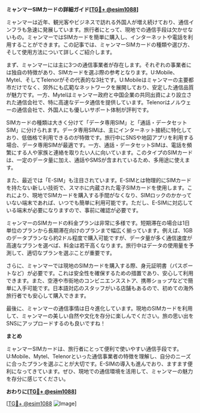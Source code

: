 **ミャンマーSIMカードの詳細ガイド[[TG💪+ @esim1088](https://t.me/s/esim1088)]**

ミャンマーは近年、観光客やビジネスで訪れる外国人が増え続けており、通信インフラも急速に発展しています。旅行者にとって、現地での通信手段は欠かせないもの。ミャンマーではSIMカードを簡単に購入し、インターネットや電話を利用することができます。この記事では、ミャンマーSIMカードの種類や選び方、そして使用方法について詳しくご紹介します。

まず、ミャンマーには主に3つの通信事業者が存在します。それぞれの事業者には独自の特徴があり、SIMカードを選ぶ際の参考となります。U:Mobile、Mytel、そしてTelenorがその代表的な3社です。U:Mobileはミャンマーの主要都市だけでなく、郊外にも広範なネットワークを展開しており、安定した通信品質が魅力です。一方、Mytelはミャンマー政府と中国企業の共同出資により設立された通信会社で、特に高速なデータ通信を提供しています。Telenorはノルウェーの通信会社で、外国人にも優しいサポート体制が評判です。

SIMカードの種類は大きく分けて「データ専用SIM」と「通話・データセットSIM」に分けられます。データ専用SIMは、主にインターネット接続に特化しており、低価格で利用できるのが特徴です。旅行中にSNSや地図アプリを利用する場合、データ専用SIMが最適です。一方、通話・データセットSIMは、電話を頻繁にする人や家族と連絡を取りたい人に向いています。このタイプのSIMカードは、一定のデータ量に加え、通話やSMSが含まれているため、多用途に使えます。

また、最近では「E-SIM」も注目されています。E-SIMとは物理的にSIMカードを持たない新しい技術で、スマホに内蔵された電子SIMカードを使用します。これにより、現地でSIMカードを購入する手間がなくなり、SIMロックのかかっていない端末であれば、いつでも簡単に利用可能です。ただし、E-SIMに対応している端末が必要になりますので、事前に確認が必要です。

ミャンマーのSIMカードの料金プランは非常に多様です。短期滞在の場合は1日単位のプランから長期滞在向けのプランまで幅広く揃っています。例えば、1GBのデータプランなら約2ドル程度で購入可能ですが、データ量が多く通信速度が高速なプランを選べば、料金は若干高くなります。旅行中はデータの使用量を予測して、適切なプランを選ぶことが重要です。

さらに、ミャンマーでは現地のSIMカードを購入する際、身元証明書（パスポートなど）が必要です。これは安全性を確保するための措置であり、安心して利用できます。また、空港や市街地のコンビニエンスストア、携帯ショップなどで簡単に入手可能です。日本語対応のスタッフがいる店舗もあるので、初めての海外旅行者でも安心して購入できます。

最後に、ミャンマーの通信事情は日々進化しています。現地のSIMカードを利用して、ミャンマーの美しい自然や文化を存分に楽しんでください。旅の思い出をSNSにアップロードするのも良いですね！

**まとめ**

ミャンマーSIMカードは、旅行者にとって便利で使いやすい通信手段です。U:Mobile、Mytel、Telenorといった通信事業者の特徴を理解し、自分のニーズに合ったプランを選ぶことが大切です。E-SIMの導入も進んでおり、ますます便利になってきています。ぜひ、現地での通信環境を活用して、ミャンマーの魅力を存分に感じてください。

**おわりに[[TG💪+ @esim1088](https://t.me/s/esim1088)]**

[[TG💪+ @esim1088](https://t.me/s/esim1088) ![Image](https://i.postimg.cc/Y0z9fWf4/image.png)]